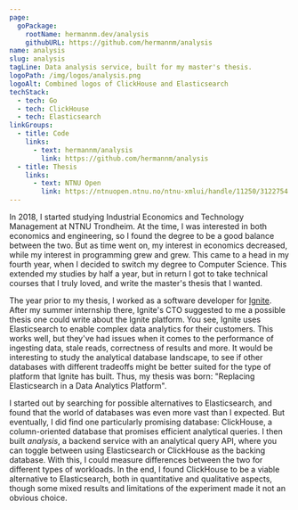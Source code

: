 ```yaml
---
page:
  goPackage:
    rootName: hermannm.dev/analysis
    githubURL: https://github.com/hermannm/analysis
name: analysis
slug: analysis
tagLine: Data analysis service, built for my master's thesis.
logoPath: /img/logos/analysis.png
logoAlt: Combined logos of ClickHouse and Elasticsearch
techStack:
  - tech: Go
  - tech: ClickHouse
  - tech: Elasticsearch
linkGroups:
  - title: Code
    links:
      - text: hermannm/analysis
        link: https://github.com/hermannm/analysis
  - title: Thesis
    links:
      - text: NTNU Open
        link: https://ntnuopen.ntnu.no/ntnu-xmlui/handle/11250/3122754
---
```


In 2018, I started studying Industrial Economics and Technology Management at NTNU Trondheim. At the
time, I was interested in both economics and engineering, so I found the degree to be a good balance
between the two. But as time went on, my interest in economics decreased, while my interest in
programming grew and grew. This came to a head in my fourth year, when I decided to switch my degree
to Computer Science. This extended my studies by half a year, but in return I got to take technical
courses that I truly loved, and write the master's thesis that I wanted.

The year prior to my thesis, I worked as a software developer for [Ignite](/ignite). After my summer
internship there, Ignite's CTO suggested to me a possible thesis one could write about the Ignite
platform. You see, Ignite uses Elasticsearch to enable complex data analytics for their customers.
This works well, but they've had issues when it comes to the performance of ingesting data, stale
reads, correctness of results and more. It would be interesting to study the analytical database
landscape, to see if other databases with different tradeoffs might be better suited for the type of
platform that Ignite has built. Thus, my thesis was born: "Replacing Elasticsearch in a Data
Analytics Platform".

I started out by searching for possible alternatives to Elasticsearch, and found that the world of
databases was even more vast than I expected. But eventually, I did find one particularly promising
database: ClickHouse, a column-oriented database that promises efficient analytical queries. I then
built _analysis_, a backend service with an analytical query API, where you can toggle between using
Elasticsearch or ClickHouse as the backing database. With this, I could measure differences between
the two for different types of workloads. In the end, I found ClickHouse to be a viable alternative
to Elasticsearch, both in quantitative and qualitative aspects, though some mixed results and
limitations of the experiment made it not an obvious choice.
